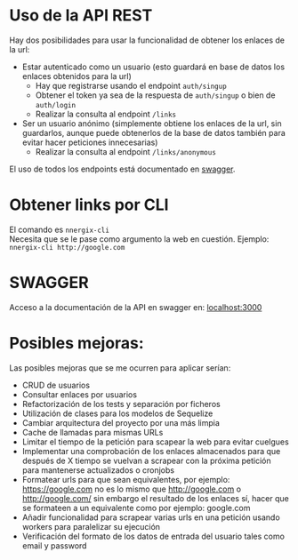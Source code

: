 # Uso de la API REST
Hay dos posibilidades para usar la funcionalidad de obtener los enlaces de la url:
- Estar autenticado como un usuario (esto guardará en base de datos los enlaces obtenidos para la url)
  - Hay que registrarse usando el endpoint `auth/singup`
  - Obtener el token ya sea de la respuesta de `auth/singup` o bien de `auth/login`
  - Realizar la consulta al endpoint `/links`
- Ser un usuario anónimo (simplemente obtiene los enlaces de la url, sin guardarlos, aunque puede obtenerlos de la base de datos también para evitar hacer peticiones innecesarias)
  - Realizar la consulta al endpoint `/links/anonymous`

El uso de todos los endpoints está documentado en [swagger](#swagger).

# Obtener links por CLI
El comando es `nnergix-cli`<br>
Necesita que se le pase como argumento la web en cuestión. Ejemplo:<br>
`nnergix-cli http://google.com`

<h1 id='swagger'>SWAGGER</h1>
Acceso a la documentación de la API en swagger en: <a href="http://localhost:3000">localhost:3000</a>

# Posibles mejoras:
Las posibles mejoras que se me ocurren para aplicar serían:

- CRUD de usuarios
- Consultar enlaces por usuarios
- Refactorización de los tests y separación por ficheros
- Utilización de clases para los modelos de Sequelize
- Cambiar arquitectura del proyecto por una más limpia
- Cache de llamadas para mismas URLs
- Limitar el tiempo de la petición para scapear la web para evitar cuelgues
- Implementar una comprobación de los enlaces almacenados para que después de X tiempo se vuelvan a scrapear con la próxima petición para mantenerse actualizados o cronjobs
- Formatear urls para que sean equivalentes, por ejemplo: https://google.com no es lo mismo que http://google.com o http://google.com/ sin embargo el resultado de los enlaces sí, hacer que se formateen a un equivalente como por ejemplo: google.com
- Añadir funcionalidad para scrapear varias urls en una petición usando workers para paralelizar su ejecución
- Verificación del formato de los datos de entrada del usuario tales como email y password
